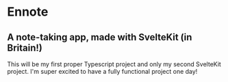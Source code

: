 # Ennote

## A note-taking app, made with SvelteKit (in Britain!)

This will be my first proper Typescript project and only my second SvelteKit project. I'm super excited to have a fully functional project one day!
